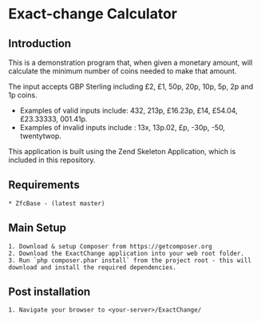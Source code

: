 Exact-change Calculator
=======================

Introduction
------------
This is a demonstration program that, when given a monetary amount, will
calculate the minimum number of coins needed to make that amount.

The input accepts GBP Sterling including £2, £1, 50p, 20p, 10p, 5p, 2p and 1p coins.

* Examples of valid inputs include: 432, 213p, £16.23p, £14, £54.04, £23.33333, 001.41p.
* Examples of invalid inputs include : 13x, 13p.02, £p, -30p, -50, twentytwop.

This application is built using the Zend Skeleton Application, which is included in this repository.


Requirements
------------

    * ZfcBase - (latest master)


Main Setup
----------

    1. Download & setup Composer from https://getcomposer.org
    2. Download the ExactChange application into your web root folder.
    3. Run `php composer.phar install` from the project root - this will download and install the required dependencies.


Post installation
-----------------

    1. Navigate your browser to <your-server>/ExactChange/


